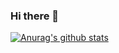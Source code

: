 ### Hi there 👋

[![Anurag's github stats](https://github-readme-stats.vercel.app/api?username=jimmy7412)](https://github.com/anuraghazra/github-readme-stats)

<!--
**jimmy7412/jimmy7412** is a ✨ _special_ ✨ repository because its `README.md` (this file) appears on your GitHub profile.

Here are some ideas to get you started:

- 🔭 I’m currently working on ...
- 🌱 I’m currently learning ...
- 👯 I’m looking to collaborate on ...
- 🤔 I’m looking for help with ...
- 💬 Ask me about ...
- 📫 How to reach me: ...
- 😄 Pronouns: ...
- ⚡ Fun fact: ...
-->
